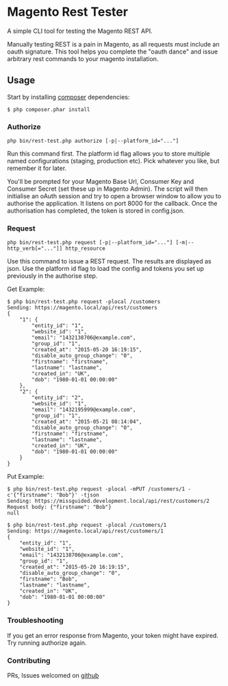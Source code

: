 # Magento Rest Tester

A simple CLI tool for testing the Magento REST API.

Manually testing REST is a pain in Magento, as all requests must include an oauth signature.
This tool helps you complete the "oauth dance" and issue arbitrary rest commands to your magento installation.

## Usage

Start by installing [composer](https://getcomposer.org/) dependencies:

    $ php composer.phar install

### Authorize

    php bin/rest-test.php authorize [-p|--platform_id="..."]

Run this command first.  The platform id flag allows you to store multiple named configurations (staging, production etc). Pick whatever you like, but remember it for later.

You'll be prompted for your Magento Base Url, Consumer Key and Consumer Secret (set these up in Magento Admin).
The script will then initialise an oAuth session and try to open a browser window to allow you to authorise the application. 
It listens on port 8000 for the callback.  Once the authorisation has completed, the token is stored in config.json.

### Request

    php bin/rest-test.php request [-p|--platform_id="..."] [-m|--http_verb[="..."]] http_resource

Use this command to issue a REST request.  The results are displayed as json.  Use the platform id flag to load the config and tokens you set up previously in the authorise step.

Get Example:

    $ php bin/rest-test.php request -plocal /customers
    Sending: https://magento.local/api/rest/customers
    {
        "1": {
            "entity_id": "1",
            "website_id": "1",
            "email": "1432138706@example.com",
            "group_id": "1",
            "created_at": "2015-05-20 16:19:15",
            "disable_auto_group_change": "0",
            "firstname": "firstname",
            "lastname": "lastname",
            "created_in": "UK",
            "dob": "1980-01-01 00:00:00"
        },
        "2": {
            "entity_id": "2",
            "website_id": "1",
            "email": "1432195999@example.com",
            "group_id": "1",
            "created_at": "2015-05-21 08:14:04",
            "disable_auto_group_change": "0",
            "firstname": "firstname",
            "lastname": "lastname",
            "created_in": "UK",
            "dob": "1980-01-01 00:00:00"
        }
    }

Put Example:

    $ php bin/rest-test.php request -plocal -mPUT /customers/1 -c'{"firstname": "Bob"}' -tjson
    Sending: https://missguided.development.local/api/rest/customers/2
    Request body: {"firstname": "Bob"}
    null

    $ php bin/rest-test.php request -plocal /customers/1
    Sending: https://magento.local/api/rest/customers/1
    {
        "entity_id": "1",
        "website_id": "1",
        "email": "1432138706@example.com",
        "group_id": "1",
        "created_at": "2015-05-20 16:19:15",
        "disable_auto_group_change": "0",
        "firstname": "Bob",
        "lastname": "lastname",
        "created_in": "UK",
        "dob": "1980-01-01 00:00:00"
    }


### Troubleshooting

If you get an error response from Magento, your token might have expired.  Try running authorize again.

### Contributing

PRs, Issues welcomed on [github](https://github.com/orukusaki/magento-rest-test)
